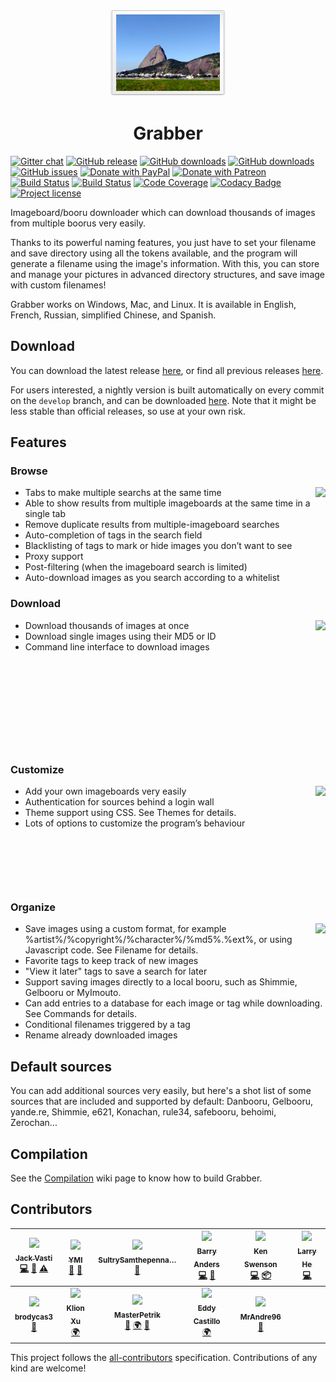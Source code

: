 <p align="center"><img src="gui/resources/images/readme-icon.png" alt="" /></p>

<h1 align="center">Grabber</h1>

[![Gitter chat](https://badges.gitter.im/imgbrd-grabber/gitter.png)](https://gitter.im/imgbrd-grabber/Lobby)
[![GitHub release](https://img.shields.io/github/release/Bionus/imgbrd-grabber.svg)](https://github.com/Bionus/imgbrd-grabber/releases/latest)
[![GitHub downloads](https://img.shields.io/github/downloads/Bionus/imgbrd-grabber/latest/total.svg)](https://github.com/Bionus/imgbrd-grabber/releases/latest)
[![GitHub downloads](https://img.shields.io/github/downloads/Bionus/imgbrd-grabber/total.svg)](https://github.com/Bionus/imgbrd-grabber/releases)
[![GitHub issues](https://img.shields.io/github/issues/Bionus/imgbrd-grabber.svg)](https://github.com/Bionus/imgbrd-grabber/issues)
[![Donate with PayPal](https://img.shields.io/badge/paypal-donate-orange.svg)](https://www.paypal.com/cgi-bin/webscr?cmd=_donations&business=bio%2enus%40hotmail%2efr&lc=EN&item_name=Bionus&item_number=Grabber&currency_code=EUR)
[![Donate with Patreon](https://img.shields.io/badge/patreon-donate-orange.svg)](https://www.patreon.com/bionus)
[![Build Status](https://travis-ci.org/Bionus/imgbrd-grabber.svg?branch=master)](https://travis-ci.org/Bionus/imgbrd-grabber)
[![Build Status](https://ci.appveyor.com/api/projects/status/lm08r4q0kuui7a5y/branch/master?svg=true)](https://ci.appveyor.com/project/Bionus/imgbrd-grabber)
[![Code Coverage](https://img.shields.io/codecov/c/github/Bionus/imgbrd-grabber.svg)](https://codecov.io/gh/Bionus/imgbrd-grabber)
[![Codacy Badge](https://api.codacy.com/project/badge/Grade/044edd1462094c6e8d35cb0bcdd86a2b)](https://www.codacy.com/app/bionus/imgbrd-grabber)
[![Project license](https://img.shields.io/github/license/bionus/imgbrd-grabber.svg)](https://raw.githubusercontent.com/Bionus/imgbrd-grabber/develop/LICENSE)

Imageboard/booru downloader which can download thousands of images from multiple boorus very easily.

Thanks to its powerful naming features, you just have to set your filename and save directory using all the tokens available, and the program will generate a filename using the image's information. With this, you can store and manage your pictures in advanced directory structures, and save image with custom filenames!

Grabber works on Windows, Mac, and Linux. It is available in English, French, Russian, simplified Chinese, and Spanish.

## Download
You can download the latest release [here](https://github.com/Bionus/imgbrd-grabber/releases/latest), or find all previous releases [here](https://github.com/Bionus/imgbrd-grabber/releases).

For users interested, a nightly version is built automatically on every commit on the `develop` branch, and can be downloaded [here](https://github.com/Bionus/imgbrd-grabber/releases/nightly). Note that it might be less stable than official releases, so use at your own risk.

## Features

### Browse

[<img src="https://bionus.github.io/imgbrd-grabber/assets/img/screenshots/search-basic-thumb.png" align="right" />](https://bionus.github.io/imgbrd-grabber/assets/img/screenshots/search-basic.png)

* Tabs to make multiple searchs at the same time
* Able to show results from multiple imageboards at the same time in a single tab
* Remove duplicate results from multiple-imageboard searches
* Auto-completion of tags in the search field
* Blacklisting of tags to mark or hide images you don’t want to see
* Proxy support
* Post-filtering (when the imageboard search is limited)
* Auto-download images as you search according to a whitelist

### Download

[<img src="https://bionus.github.io/imgbrd-grabber/assets/img/screenshots/download-thumb.png" align="right" />](https://bionus.github.io/imgbrd-grabber/assets/img/screenshots/download.png)

* Download thousands of images at once
* Download single images using their MD5 or ID
* Command line interface to download images

<p>&nbsp;</p>
<p>&nbsp;</p>
<p>&nbsp;</p>
<p>&nbsp;</p>
<p>&nbsp;</p>

### Customize

[<img src="https://bionus.github.io/imgbrd-grabber/assets/img/screenshots/sources-thumb.png" align="right" />](https://bionus.github.io/imgbrd-grabber/assets/img/screenshots/sources.png)

* Add your own imageboards very easily
* Authentication for sources behind a login wall
* Theme support using CSS. See Themes for details.
* Lots of options to customize the program’s behaviour

<p>&nbsp;</p>
<p>&nbsp;</p>
<p>&nbsp;</p>

### Organize

[<img src="https://bionus.github.io/imgbrd-grabber/assets/img/screenshots/filename-thumb.png" align="right" />](https://bionus.github.io/imgbrd-grabber/assets/img/screenshots/filename.png)

* Save images using a custom format, for example %artist%/%copyright%/%character%/%md5%.%ext%, or using Javascript code. See Filename for details.
* Favorite tags to keep track of new images
* "View it later" tags to save a search for later
* Support saving images directly to a local booru, such as Shimmie, Gelbooru or MyImouto.
* Can add entries to a database for each image or tag while downloading. See Commands for details.
* Conditional filenames triggered by a tag
* Rename already downloaded images

## Default sources
You can add additional sources very easily, but here's a shot list of some sources that are included and supported by default: Danbooru, Gelbooru, yande.re, Shimmie, e621, Konachan, rule34, safebooru, behoimi, Zerochan...

## Compilation
See the [Compilation](https://github.com/Bionus/imgbrd-grabber/wiki/Compilation) wiki page to know how to build Grabber.

## Contributors
<!-- ALL-CONTRIBUTORS-LIST:START -->
<!-- prettier-ignore -->
| [<img src="https://avatars2.githubusercontent.com/u/882719?s=122" width="122px;"/><br /><sub><b>Jack Vasti</b></sub>](https://github.com/Bionus)<br />[💻](https://github.com/Bionus/imgbrd-grabber/commits?author=Bionus "Code") [📖](https://github.com/Bionus/imgbrd-grabber/commits?author=Bionus "Documentation") [⚠️](https://github.com/Bionus/imgbrd-grabber/commits?author=Bionus "Tests") | [<img src="https://avatars0.githubusercontent.com/u/16903308?s=122" width="122px;"/><br /><sub><b>YMI</b></sub>](https://github.com/Zzzyyzzyxx)<br />[🐛](https://github.com/Bionus/imgbrd-grabber/issues?q=author%3AYMI "Bug reports") [🤔](#ideas-YMI "Ideas, Planning, & Feedback") | [<img src="https://avatars2.githubusercontent.com/u/12085184?s=122" width="122px;"/><br /><sub><b>SultrySamthepenna&hellip;</b></sub>](https://github.com/SultrySamthepennanceman)<br />[🐛](https://github.com/Bionus/imgbrd-grabber/issues?q=author%3ASultrySamthepennanceman "Bug reports") | [<img src="https://avatars1.githubusercontent.com/u/5648875?s=122" width="122px;"/><br /><sub><b>Barry Anders</b></sub>](https://github.com/BarryMode)<br />[💻](https://github.com/Bionus/imgbrd-grabber/commits?author=BarryMode "Code") [🐛](https://github.com/Bionus/imgbrd-grabber/issues?q=author%3ABarryMode "Bug reports") | [<img src="https://avatars3.githubusercontent.com/u/2048861?s=122" width="122px;"/><br /><sub><b>Ken Swenson</b></sub>](https://github.com/Flat)<br />[💻](https://github.com/Bionus/imgbrd-grabber/commits?author=Flat "Code") [📦](#platform-Flat "Packaging/porting to new platform") | [<img src="https://avatars0.githubusercontent.com/u/18506295?s=122" width="122px;"/><br /><sub><b>Larry He</b></sub>](https://github.com/larry-he)<br />[💻](https://github.com/Bionus/imgbrd-grabber/commits?author=larry-he "Code") |
| :---: | :---: | :---: | :---: | :---: | :---: |
| [<img src="https://avatars3.githubusercontent.com/u/19770864?s=122" width="122px;"/><br /><sub><b>brodycas3</b></sub>](https://github.com/brodycas3)<br />[🐛](https://github.com/Bionus/imgbrd-grabber/issues?q=author%3Abrodycas3 "Bug reports") | [<img src="https://avatars1.githubusercontent.com/u/1650692?s=122" width="122px;"/><br /><sub><b>Klion Xu</b></sub>](https://github.com/sanddudu)<br />[🌍](#translation-sanddudu "Translation") | [<img src="https://avatars2.githubusercontent.com/u/22294259?s=122" width="122px;"/><br /><sub><b>MasterPetrik</b></sub>](https://github.com/MasterPetrik)<br />[🐛](https://github.com/Bionus/imgbrd-grabber/issues?q=author%3AMasterPetrik "Bug reports") [🌍](#translation-MasterPetrik "Translation") [🤔](#ideas-MasterPetrik "Ideas, Planning, & Feedback") | [<img src="https://avatars3.githubusercontent.com/u/6687927?s=122" width="122px;"/><br /><sub><b>Eddy Castillo</b></sub>](https://github.com/dyskette)<br />[🌍](#translation-dyskette "Translation") | [<img src="https://avatars0.githubusercontent.com/u/6564956?s=122" width="122px;"/><br /><sub><b>MrAndre96</b></sub>](https://github.com/MrAndre96)<br />[🐛](https://github.com/Bionus/imgbrd-grabber/issues?q=author%3AMrAndre96 "Bug reports") |
<!-- ALL-CONTRIBUTORS-LIST:END -->

This project follows the [all-contributors](https://github.com/kentcdodds/all-contributors) specification.
Contributions of any kind are welcome!